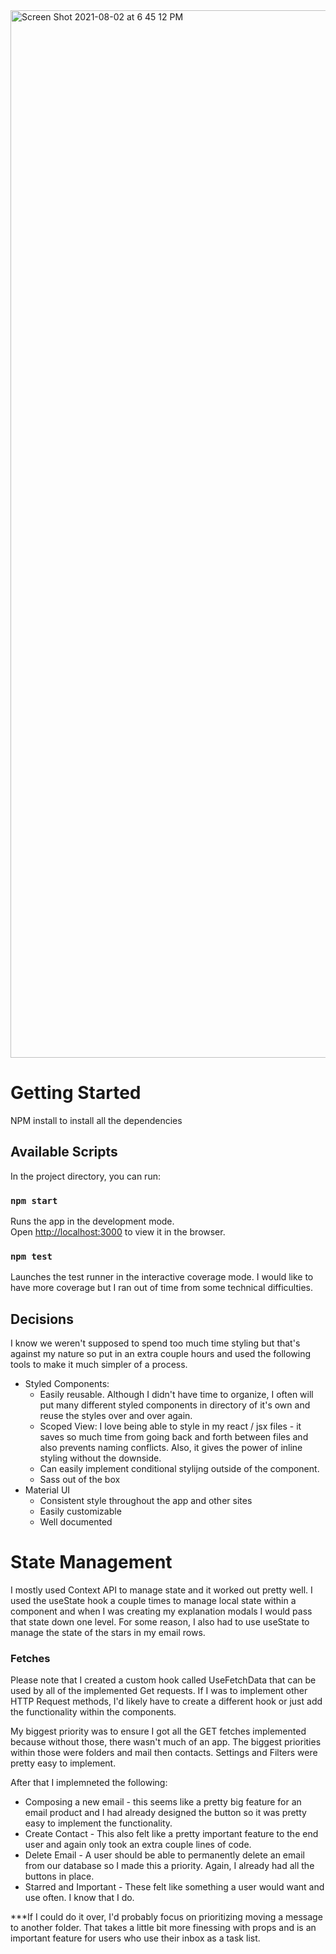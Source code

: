 <img width="1676" alt="Screen Shot 2021-08-02 at 6 45 12 PM" src="https://user-images.githubusercontent.com/63320350/127932868-88815899-95c6-4910-b3d4-d043b1d7e432.png">

# Getting Started

NPM install to install all the dependencies

## Available Scripts

In the project directory, you can run:

### `npm start`

Runs the app in the development mode.\
Open [http://localhost:3000](http://localhost:3000) to view it in the browser.

### `npm test`

Launches the test runner in the interactive coverage mode.
I would like to have more coverage but I ran out of time from some technical difficulties.

## Decisions

I know we weren't supposed to spend too much time styling but that's against my nature so put in an extra couple hours and used the following tools to make it much simpler of a process.

- Styled Components:
  - Easily reusable. Although I didn't have time to organize, I often will put many different styled components in directory of it's own and reuse the styles over and over again.
  - Scoped View: I love being able to style in my react / jsx files - it saves so much time from going back and forth between files and also prevents naming conflicts. Also, it gives the power of inline styling without the downside.
  - Can easily implement conditional stylijng outside of the component.
  - Sass out of the box
- Material UI
  - Consistent style throughout the app and other sites
  - Easily customizable
  - Well documented

# State Management

I mostly used Context API to manage state and it worked out pretty well. I used the useState hook a couple times to manage local state within a component and when I was creating my explanation modals I would pass that state down one level. For some reason, I also had to use useState to manage the state of the stars in my email rows.

### Fetches

Please note that I created a custom hook called UseFetchData that can be used by all of the implemented Get requests. If I was to implement other HTTP Request methods, I'd likely have to create a different hook or just add the functionality within the components.

My biggest priority was to ensure I got all the GET fetches implemented because without those, there wasn't much of an app. The biggest priorities within those were folders and mail then contacts. Settings and Filters were pretty easy to implement.

After that I implemneted the following:

- Composing a new email - this seems like a pretty big feature for an email product and I had already designed the button so it was pretty easy to implement the functionality.
- Create Contact - This also felt like a pretty important feature to the end user and again only took an extra couple lines of code.
- Delete Email - A user should be able to permanently delete an email from our database so I made this a priority. Again, I already had all the buttons in place.
- Starred and Important - These felt like something a user would want and use often. I know that I do.

\*\*\*If I could do it over, I'd probably focus on prioritizing moving a message to another folder. That takes a little bit more finessing with props and is an important feature for users who use their inbox as a task list.
